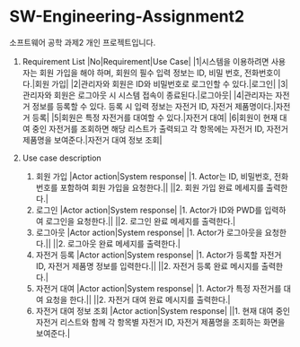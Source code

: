 # SW-Engineering-Assignment2
소프트웨어 공학 과제2 개인 프로젝트입니다.

1. Requirement List
|No|Requirement|Use Case|
|1|시스템을 이용하려면 사용자는 회원 가입을 해야 하며, 회원의 필수 입력 정보는 ID, 비밀 번호, 전화번호이다.|회원 가입|
|2|관리자와 회원은 ID와 비밀번호로 로그인할 수 있다.|로그인|
|3|관리자와 회원은 로그아웃 시 시스템 접속이 종료된다.|로그아웃|
|4|관리자는 자전거 정보를 등록할 수 있다. 등록 시 입력 정보는 자전거 ID, 자전거 제품명이다.|자전거 등록|
|5|회원은 특정 자전거를 대여할 수 있다.|자전거 대여|
|6|회원이 현재 대여 중인 자전거를 조회하면 해당 리스트가 출력되고 각 항목에는 자전거 ID, 자전거 제품명을 보여준다.|자전거 대여 정보 조회|

2. Use case description

    1. 회원 가입
        |Actor action|System response|
        |1. Actor는 ID, 비밀번호, 전화번호를 포함하여 회원 가입을 요청한다.||
        ||2. 회원 가입 완료 메세지를 출력한다.|
    2. 로그인
        |Actor action|System response|
        |1. Actor가 ID와 PWD를 입력하여 로그인을 요청한다.||
        ||2. 로그인 완료 메세지를 출력한다.|
    3. 로그아웃
        |Actor action|System response|
        |1. Actor가 로그아웃을 요청한다.||
        ||2. 로그아웃 완료 메세지를 출력한다.|
    4. 자전거 등록
        |Actor action|System response|
        |1. Actor가 등록할 자전거 ID, 자전거 제품명 정보를 입력한다.||
        ||2. 자전거 등록 완료 메시지를 출력한다.|
    5. 자전거 대여
        |Actor action|System response|
        |1. Actor가 특정 자전거를 대여 요청을 한다.||
        ||2. 자전거 대여 완료 메시지를 출력한다.|
    6. 자전거 대여 정보 조회
        |Actor action|System response|
        ||1. 현재 대여 중인 자전거 리스트와 함께 각 항목별 자전거 ID, 자전거 제품명을 조회하는 화면을 보여준다.|